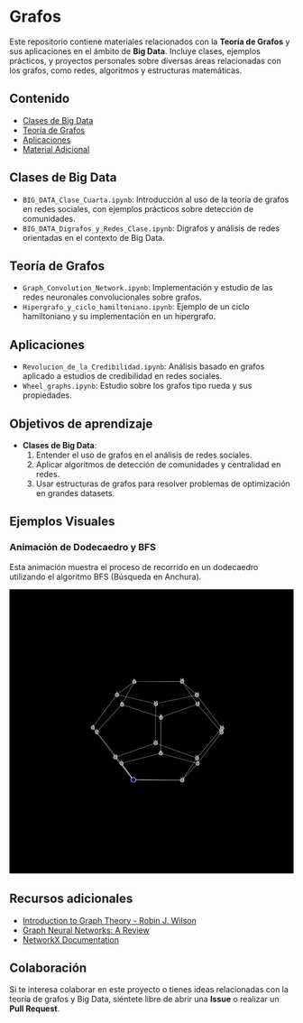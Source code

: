 # Grafos

Este repositorio contiene materiales relacionados con la **Teoría de Grafos** y sus aplicaciones en el ámbito de **Big Data**. Incluye clases, ejemplos prácticos, y proyectos personales sobre diversas áreas relacionadas con los grafos, como redes, algoritmos y estructuras matemáticas.

## Contenido

- [Clases de Big Data](#clases-de-big-data)
- [Teoría de Grafos](#teoría-de-grafos)
- [Aplicaciones](#aplicaciones)
- [Material Adicional](#material-adicional)

## Clases de Big Data

- `BIG_DATA_Clase_Cuarta.ipynb`: Introducción al uso de la teoría de grafos en redes sociales, con ejemplos prácticos sobre detección de comunidades.
- `BIG_DATA_Digrafos_y_Redes_Clase.ipynb`: Digrafos y análisis de redes orientadas en el contexto de Big Data.

## Teoría de Grafos

- `Graph_Convolution_Network.ipynb`: Implementación y estudio de las redes neuronales convolucionales sobre grafos.
- `Hipergrafo_y_ciclo_hamiltoniano.ipynb`: Ejemplo de un ciclo hamiltoniano y su implementación en un hipergrafo.

## Aplicaciones

- `Revolucion_de_la_Credibilidad.ipynb`: Análisis basado en grafos aplicado a estudios de credibilidad en redes sociales.
- `Wheel_graphs.ipynb`: Estudio sobre los grafos tipo rueda y sus propiedades.

## Objetivos de aprendizaje

- **Clases de Big Data**: 
  1. Entender el uso de grafos en el análisis de redes sociales.
  2. Aplicar algoritmos de detección de comunidades y centralidad en redes.
  3. Usar estructuras de grafos para resolver problemas de optimización en grandes datasets.
     
## Ejemplos Visuales

### Animación de Dodecaedro y BFS
Esta animación muestra el proceso de recorrido en un dodecaedro utilizando el algoritmo BFS (Búsqueda en Anchura).

![Animación de Dodecaedro y BFS](dfs_dodecaedro_rotacion_lenta.gif)

## Recursos adicionales

- [Introduction to Graph Theory - Robin J. Wilson](https://link)
- [Graph Neural Networks: A Review](https://arxiv.org/abs/1901.00596)
- [NetworkX Documentation](https://networkx.org/)

## Colaboración

Si te interesa colaborar en este proyecto o tienes ideas relacionadas con la teoría de grafos y Big Data, siéntete libre de abrir una **Issue** o realizar un **Pull Request**.
